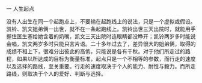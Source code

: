 一 人生起点 

没有人出生在同一个起跑点上，不要输在起跑线上的说法，只是一个虚拟或假设。凯铃、凯文姐弟俩一出世，就不在一条起跑线上。凯铃出世三天出院时，就能用手握住医生塞给她含着的奶嘴，凯文三天出院时连眼睛都没睁开；凯铃两岁多时能说会唱，凯文两岁多时只能只言片语。二十多年过去了，差异很大的姐弟俩，取得的成绩不相上下，很难分出彼此的高低，只能说是各有千秋。对于他们所走过的路程，如果以所达成的目标为衡量标准，起点只是一个不相等的参数，而行走的速度以及选择的路线，至关重要。行走的速度取决于个人的能力、耐性与毅力。而所走路线，则取决于个人的爱好、判断与选择。
